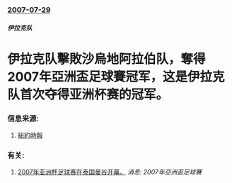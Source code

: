 ### [2007-07-29](/news/2007/07/29/index.md)

##### 伊拉克队
# 伊拉克队擊敗沙烏地阿拉伯队，奪得2007年亞洲盃足球賽冠军，这是伊拉克队首次夺得亚洲杯赛的冠军。




### 信息来源:

1. [紐約時報](http://www.nytimes.com/aponline/world/AP-Iraq.html)

### 有关:

1. [2007年亚洲杯足球赛在泰国曼谷开幕。](/zh/news/2007/07/7/2007年亚洲杯足球赛在泰国曼谷开幕.md) _消息: 2007年亞洲盃足球賽_
